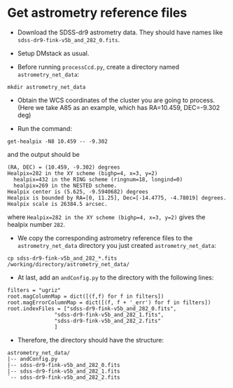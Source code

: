 # Get astrometry reference files

* Download the SDSS-dr9 astrometry data. They should have names like `sdss-dr9-fink-v5b_and_282_0.fits`.

* Setup DMstack as usual. 

* Before running `processCcd.py`, create a directory named `astrometry_net_data`:
```
mkdir astrometry_net_data
```

* Obtain the WCS coordinates of the cluster you are going to process. (Here we take A85 as an example, which has RA=10.459, DEC=-9.302 deg)

* Run the command:
```
get-healpix -N8 10.459 -- -9.302
```
and the output should be
```
(RA, DEC) = (10.459, -9.302) degrees
Healpix=282 in the XY scheme (bighp=4, x=3, y=2)
  healpix=432 in the RING scheme (ringnum=18, longind=0)
  healpix=269 in the NESTED scheme.
Healpix center is (5.625, -9.5940682) degrees
Healpix is bounded by RA=[0, 11.25], Dec=[-14.4775, -4.78019] degrees.
Healpix scale is 26384.5 arcsec.
```
where `Healpix=282 in the XY scheme (bighp=4, x=3, y=2)` gives the healpix number `282`.

* We copy the corresponding astrometry reference files to the `astrometry_net_data` directory you just created `astrometry_net_data`:
```
cp sdss-dr9-fink-v5b_and_282_*.fits /working/directory/astrometry_net_data/
```

* At last, add an `andConfig.py` to the directory with the following lines:
```
filters = "ugriz"
root.magColumnMap = dict([(f,f) for f in filters])
root.magErrorColumnMap = dict([(f, f + '_err') for f in filters])
root.indexFiles = ["sdss-dr9-fink-v5b_and_282_0.fits",
               "sdss-dr9-fink-v5b_and_282_1.fits",
               "sdss-dr9-fink-v5b_and_282_2.fits"
               ]
```

* Therefore, the directory should have the structure:
```
astrometry_net_data/
|-- andConfig.py
|-- sdss-dr9-fink-v5b_and_282_0.fits
|-- sdss-dr9-fink-v5b_and_282_1.fits
`-- sdss-dr9-fink-v5b_and_282_2.fits
```
